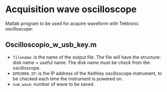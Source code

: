 # Acquisition wave oscilloscope

Matlab program to be used for acquire waveform with Tektronic oscilloscope:

## Oscilloscopio_w_usb_key.m
+ `filename`: is the name of the output file. The file will have the structure: disk name + useful name.
    The disk name must be check from the oscilloscope.
+ `DPO3000.IP`: is the IP address of the Keithley oscilloscope instrument, to be checked each time the instrument is powered on.
+ `num_wave`: number of wave to be saved.

